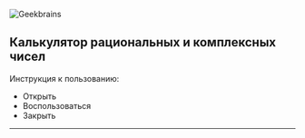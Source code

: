 ![Geekbrains](https://frontend-scripts.hb.bizmrg.com/unique-hf/svg/logo_gb_dark_mobile.svg)
## Калькулятор рациональных и комплексных чисел

Инструкция к пользованию:
* Открыть
* Воспользоваться
* Закрыть

---

